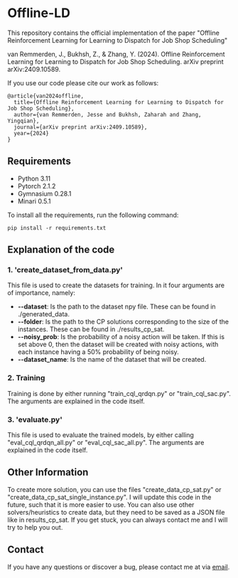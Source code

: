 # Offline-LD
This repository contains the official implementation of the paper "Offline Reinforcement Learning for Learning to Dispatch for Job Shop Scheduling"

van Remmerden, J., Bukhsh, Z., & Zhang, Y. (2024). Offline Reinforcement Learning for Learning to Dispatch for Job Shop Scheduling. arXiv preprint arXiv:2409.10589.

If you use our code please cite our work as follows:
```
@article{van2024offline,
  title={Offline Reinforcement Learning for Learning to Dispatch for Job Shop Scheduling},
  author={van Remmerden, Jesse and Bukhsh, Zaharah and Zhang, Yingqian},
  journal={arXiv preprint arXiv:2409.10589},
  year={2024}
}
```
## Requirements
- Python 3.11
- Pytorch 2.1.2
- Gymnasium 0.28.1
- Minari 0.5.1

To install all the requirements, run the following command:
```
pip install -r requirements.txt
```

## Explanation of the code
### 1. 'create_dataset_from_data.py'
This file is used to create the datasets for training. In it four arguments are of importance, namely:
- **--dataset**: Is the path to the dataset npy file. These can be found in ./generated_data.
- **--folder**: Is the path to the CP solutions corresponding to the size of the instances. These can be found in ./results_cp_sat.
- **--noisy_prob**: Is the probability of a noisy action will be taken. If this is set above 0, then the dataset will be created with noisy actions, with each instance having a 50% probability of being noisy.
- **--dataset_name**: Is the name of the dataset that will be created.

### 2. Training
Training is done by either running "train_cql_qrdqn.py" or "train_cql_sac.py". The arguments are explained in the code itself.

### 3. 'evaluate.py'
This file is used to evaluate the trained models, by either calling "eval_cql_qrdqn_all.py" or "eval_cql_sac_all.py". The arguments are explained in the code itself.

## Other Information
To create more solution, you can use the files "create_data_cp_sat.py" or "create_data_cp_sat_single_instance.py". I will update this code in the future, such that it is more easier to use. You can also use other solvers/heuristics to create data, but they need to be saved as a JSON file like in results_cp_sat. If you get stuck, you can always contact me and I will try to help you out.

## Contact
If you have any questions or discover a bug, please contact me at via [email](mailto:j.v.remmerden@tue.nl).